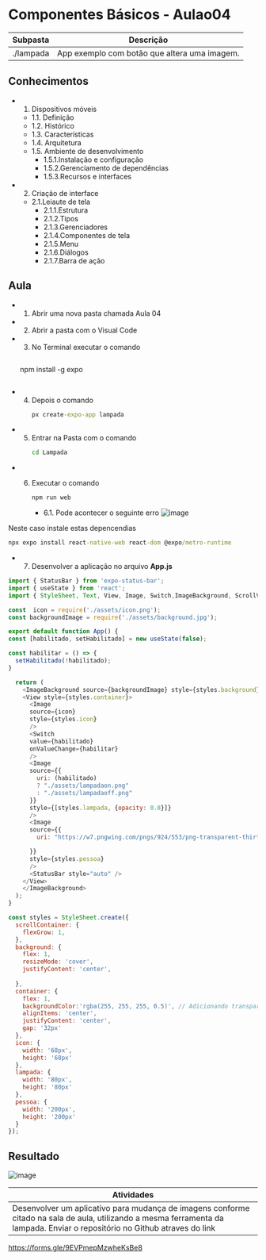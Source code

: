# Componentes Básicos - Aulao04

|Subpasta|Descrição|
|-|-|
|./lampada|App exemplo com botão que altera uma imagem.|

## Conhecimentos
- 1. Dispositivos móveis
	- 1.1. Definição
	- 1.2. Histórico
	- 1.3. Características
	- 1.4. Arquitetura
	- 1.5. Ambiente de desenvolvimento
		- 1.5.1.Instalação e configuração
		- 1.5.2.Gerenciamento de dependências
		- 1.5.3.Recursos e interfaces
- 2. Criação de interface
	- 2.1.Leiaute de tela
		- 2.1.1.Estrutura
		- 2.1.2.Tipos
		- 2.1.3.Gerenciadores
		- 2.1.4.Componentes de tela
		- 2.1.5.Menu
		- 2.1.6.Diálogos
		- 2.1.7.Barra de ação


## Aula
 - 1. Abrir uma nova pasta chamada Aula 04
 - 2. Abrir a pasta com o Visual Code
 - 3. No Terminal executar o comando
      ```cmd
     npm install -g expo
      ```
- 4. Depois o comando
      ```cmd
     px create-expo-app lampada
     ```
- 5. Entrar na Pasta com o comando
       ```cmd
     cd Lampada
      ```
- 6. Executar o comando
     ```cmd
     npm run web
      ```
     
     - 6.1. Pode acontecer o seguinte erro
![image](https://github.com/wellifabio/senai2024/assets/156427878/12465ada-5a92-4e07-ab15-12303a19f6c3)

Neste caso instale estas depencendias
```cmd
npx expo install react-native-web react-dom @expo/metro-runtime 
```

- 7. Desenvolver a aplicação no arquivo **App.js**
```javascript
import { StatusBar } from 'expo-status-bar';
import { useState } from 'react';
import { StyleSheet, Text, View, Image, Switch,ImageBackground, ScrollView } from 'react-native';

const  icon = require('./assets/icon.png');
const backgroundImage = require('./assets/background.jpg');

export default function App() {
const [habilitado, setHabilitado] = new useState(false);

const habilitar = () => {
  setHabilitado(!habilitado);
}

  return (
    <ImageBackground source={backgroundImage} style={styles.background}>
    <View style={styles.container}>
      <Image
      source={icon}
      style={styles.icon}
      />
      <Switch
      value={habilitado}
      onValueChange={habilitar}
      />
      <Image
      source={{
        uri: (habilitado)
        ? "./assets/lampadaon.png"
        : "./assets/lampadaoff.png"
      }}
      style={[styles.lampada, {opacity: 0.8}]}
      />
      <Image
      source={{
        uri: "https://w7.pngwing.com/pngs/924/553/png-transparent-thirty-one-gift-idea-business-organization-plan-man-service-sticker-musician.png"

      }}
      style={styles.pessoa}
      />
      <StatusBar style="auto" />
    </View>
    </ImageBackground>
  );
}

const styles = StyleSheet.create({
  scrollContainer: {
    flexGrow: 1,
  },
  background: {
    flex: 1,
    resizeMode: 'cover',
    justifyContent: 'center',
    
  },
  container: {
    flex: 1,
    backgroundColor:'rgba(255, 255, 255, 0.5)', // Adicionando transparência ao contêiner
    alignItems: 'center',
    justifyContent: 'center',
    gap: '32px'
  },
  icon: {
    width: '68px',
    height: '68px'
  },
  lampada: {
    width: '80px',
    height: '80px'
  },
  pessoa: {
    width: '200px',
    height: '200px'
  }
});
```
## Resultado
![image](https://github.com/wellifabio/senai2024/assets/156427878/39f11149-add0-478e-99ad-1c8b037e2276)


|Atividades|
|-|
|Desenvolver um aplicativo para mudança de imagens conforme citado na sala de aula, utilizando a mesma ferramenta da lampada. Enviar o repositório no Github atraves do link
https://forms.gle/9EVPmepMzwheKsBe8
